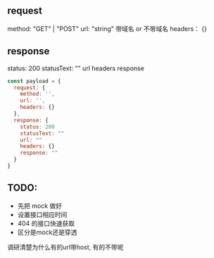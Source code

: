 ## request

method: "GET" | "POST"
url: "string" 带域名 or 不带域名
headers： {}

## response

status: 200
statusText: ""
url
headers
response

```js
const payload = {
  request: {
    method: '',
    url: '',
    headers: {}
  },
  response: {
    status: 200
    statusText: ""
    url: ""
    headers: {}
    response: ""
  }
}
```

## TODO:
* 先把 mock 做好
* 设置接口相应时间
* 404 的接口快速获取
* 区分是mock还是穿透

调研清楚为什么有的url带host, 有的不带呢
